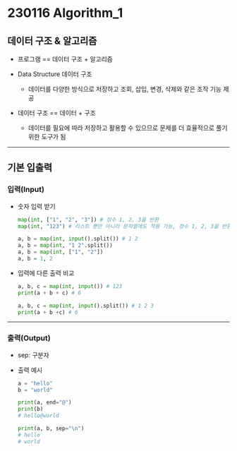 # 230116 Algorithm_1

## 데이터 구조 & 알고리즘

- 프로그램 == 데이터 구조 + 알고리즘

- Data Structure 데이터 구조
    - 데이터를 다양한 방식으로 저장하고 조회, 삽입, 변경, 삭제와 같은 조작 기능 제공

- 데이터 구조 == 데이터 + 구조
    - 데이터를 필요에 따라 저장하고 활용할 수 있으므로 문제를 더 효율적으로 풀기 위한 도구가 됨

---

## 기본 입출력

### 입력(Input)

- 숫자 입력 받기
    ```python
    map(int, ["1", "2", "3"]) # 정수 1, 2, 3을 반환
    map(int, "123") # 리스트 뿐만 아니라 문자열에도 적용 가능, 정수 1, 2, 3을 반환

    a, b = map(int, input().split()) # 1 2
    a, b = map(int, "1 2".split())
    a, b = map(int, ["1", "2"])
    a, b = 1, 2
    ```
- 입력에 다른 출력 비교
    ```python
    a, b, c = map(int, input()) # 123
    print(a + b + c) # 6

    a, b, c = map(int, input().split()) # 1 2 3
    print(a + b +c) # 6
    ```

---

### 출력(Output)

- sep: 구분자

- 출력 예시
    ```python
    a = "hello"
    b = "world"

    print(a, end="@")
    print(b)
    # hello@world

    print(a, b, sep="\n")
    # hello
    # world
    ```